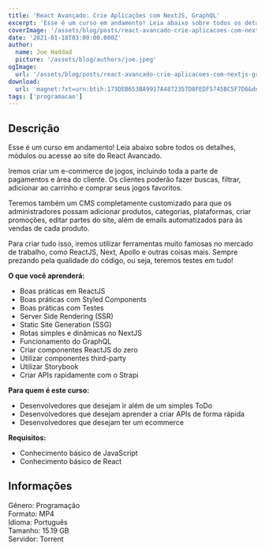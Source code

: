 ```yaml
---
title: 'React Avançado: Crie Aplicações com NextJS, GraphQL'
excerpt: 'Esse é um curso em andamento! Leia abaixo sobre todos os detalhes, módulos ou acesse ao site do React Avancado.  Iremos criar um e-commerce de jogos, incluindo toda a parte de pagamentos e área do cliente. Os clientes poderão fazer buscas, filtrar, adicionar ao carrinho e comprar seus'
coverImage: '/assets/blog/posts/react-avancado-crie-aplicacoes-com-nextjs-graphql.jpg'
date: '2021-01-18T03:00:00.000Z'
author:
  name: Joe Haddad
  picture: '/assets/blog/authors/joe.jpeg'
ogImage:
  url: '/assets/blog/posts/react-avancado-crie-aplicacoes-com-nextjs-graphql.jpg'
download:
  url: 'magnet:?xt=urn:btih:173DEB653BA9917A4872357D8FEDF5745BC5F7D6&dn=React%20Avan%c3%a7ado%20Crie%20aplica%c3%a7%c3%b5es%20com%20NextJS%2c%20GraphQL&tr=udp%3a%2f%2ftracker.openbittorrent.com%3a1337%2fannounce&tr=udp%3a%2f%2ftracker.opentrackr.org%3a1337%2fannounce'
tags: ['programacao']
---
```

<h2>Descrição</h2>
<p></p><p>Esse é um curso em andamento! Leia abaixo sobre todos os detalhes, módulos ou acesse ao site do React Avancado.</p><p>Iremos criar um e-commerce de jogos, incluindo toda a parte de pagamentos e área do cliente. Os clientes poderão fazer buscas, filtrar, adicionar ao carrinho e comprar seus jogos favoritos.</p><p>Teremos também um CMS completamente customizado para que os administradores possam adicionar produtos, categorias, plataformas, criar promoções, editar partes do site, além de emails automatizados para às vendas de cada produto.</p><p>Para criar tudo isso, iremos utilizar ferramentas muito famosas no mercado de trabalho, como ReactJS, Next, Apollo e outras coisas mais. Sempre prezando pela qualidade do código, ou seja, teremos testes em tudo!</p><p><strong>O que você aprenderá:</strong></p><ul><li>Boas práticas em ReactJS</li><li>Boas práticas com Styled Components</li><li>Boas práticas com Testes</li><li>Server Side Rendering (SSR)</li><li>Static Site Generation (SSG)</li><li>Rotas simples e dinâmicas no NextJS</li><li>Funcionamento do GraphQL</li><li>Criar componentes ReactJS do zero</li><li>Utilizar componentes third-party</li><li>Utilizar Storybook</li><li>Criar APIs rapidamente com o Strapi</li></ul><p><strong>Para quem é este curso:</strong></p><ul><li> Desenvolvedores que desejam ir além de um simples ToDo</li><li> Desenvolvedores que desejam aprender a criar APIs de forma rápida</li><li> Desenvolvedores que desejam ter um ecommerce</li></ul><p><strong>Requisitos:</strong></p><ul><li>Conhecimento básico de JavaScript</li><li>Conhecimento básico de React</li></ul><h2>Informações</h2><p>Gênero: Programação<br/>Formato: MP4<br/>Idioma: Português<br/>Tamanho: 15.19 GB<br/>Servidor: Torrent</p>